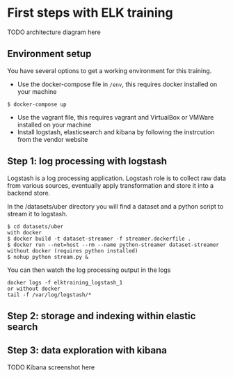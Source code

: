 # First steps with ELK training

TODO architecture diagram here

## Environment setup

You have several options to get a working environment for this training.

* Use the docker-compose file in `/env`, this requires docker installed on your machine
```
$ docker-compose up
```
* Use the vagrant file, this requires vagrant and VirtualBox or VMWare installed on your machine
* Install logstash, elasticsearch and kibana by following the instrcution from the vendor website

## Step 1: log processing with logstash
Logstash is a log processing application. Logstash role is to collect raw data from various sources, eventually
apply transformation and store it into a backend store. 

In the /datasets/uber directory you will find a dataset and a python script to stream it to logstash.

```
$ cd datasets/uber
with docker
$ docker build -t dataset-streamer -f streamer.dockerfile . 
$ docker run --net=host --rm --name python-streamer dataset-streamer
without docker (requires python installed)
$ nohup python stream.py &
```

You can then watch the log processing output in the logs
```
docker logs -f elktraining_logstash_1
or without docker
tail -f /var/log/logstash/*
```

## Step 2: storage and indexing within elastic search

## Step 3: data exploration with kibana

TODO Kibana screenshot here
